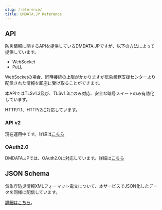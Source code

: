 ```yaml
---
slug: /reference/
title: DMDATA.JP Reference
---
```


## API

防災情報に関するAPIを提供しているDMDATA.JPですが、以下の方法によって提供しています。

* WebSocket
* PuLL

WebSocketの場合、同時接続の上限がかかりますが気象業務支援センターより配信された情報を即座に受け取ることができます。

本APIではTLSv1.2及び、TLSv1.3にのみ対応、安全な暗号スイートのみ有効化しています。

HTTP/1.1、HTTP/2に対応しています。

### API v2

現在運用中です。詳細は[こちら](/reference/api/v2/index.md)

### OAuth2.0

DMDATA.JPでは、OAuth2.0に対応しています。詳細は[こちら](/reference/oauth2/v1/index.md)

## JSON Schema

気象庁防災情報XMLフォーマット電文について、本サービスでJSON化したデータを同様に配信しています。

[詳細はこちら](/reference/conversion/json/index.md)。
